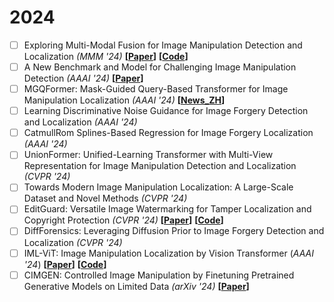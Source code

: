 # 2024

* [ ] Exploring Multi-Modal Fusion for Image Manipulation Detection and Localization _(MMM '24)_ **[[Paper](http://arxiv.org/abs/2312.01790)]** **[[Code](https://github.com/idt-iti/mmfusion-iml)]**
* [ ] A New Benchmark and Model for Challenging Image Manipulation Detection _(AAAI '24)_ **[[Paper](https://arxiv.org/abs/2311.14218)]**
* [ ] MGQFormer: Mask-Guided Query-Based Transformer for Image Manipulation Localization _(AAAI '24)_ **[[News_ZH](https://dml.fudan.edu.cn/d1/65/c35285a643429/page.htm)]**
* [ ] Learning Discriminative Noise Guidance for Image Forgery Detection and Localization _(AAAI '24)_
* [ ] CatmullRom Splines-Based Regression for Image Forgery Localization _(AAAI '24)_
* [ ] UnionFormer: Unified-Learning Transformer with Multi-View Representation for Image Manipulation Detection and Localization _(CVPR '24)_ 
* [ ] Towards Modern Image Manipulation Localization: A Large-Scale Dataset and Novel Methods _(CVPR '24)_ 
* [ ] EditGuard: Versatile Image Watermarking for Tamper Localization and Copyright Protection _(CVPR '24)_ **[[Paper](https://arxiv.org/abs/2312.08883)]** **[[Code](https://github.com/xuanyuzhang21/EditGuard)]**
* [ ] DiffForensics: Leveraging Diffusion Prior to Image Forgery Detection and Localization _(CVPR '24)_
* [ ] IML-ViT: Image Manipulation Localization by Vision Transformer (_AAAI '24_) **\[**[**Paper**](https://arxiv.org/abs/2307.14863)**]** **\[**[**Code**](https://github.com/SunnyHaze/IML-ViT)**]**
* [ ] CIMGEN: Controlled Image Manipulation by Finetuning Pretrained Generative Models on Limited Data _(arXiv '24)_ **[[Paper](https://arxiv.org/abs/2401.13006)]**